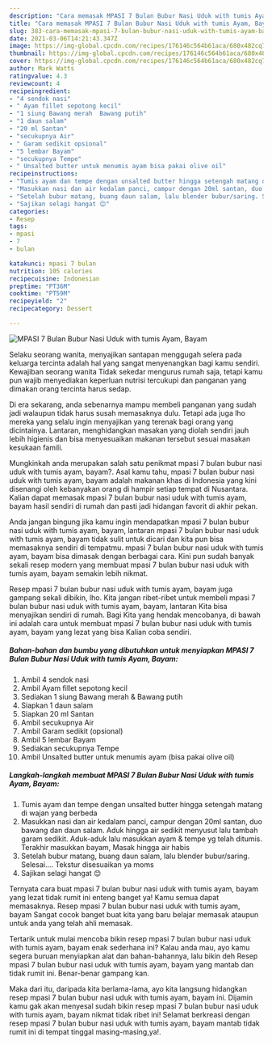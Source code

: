 ```yaml
---
description: "Cara memasak MPASI 7 Bulan Bubur Nasi Uduk with tumis Ayam, Bayam yang nikmat dan Mudah Dibuat"
title: "Cara memasak MPASI 7 Bulan Bubur Nasi Uduk with tumis Ayam, Bayam yang nikmat dan Mudah Dibuat"
slug: 383-cara-memasak-mpasi-7-bulan-bubur-nasi-uduk-with-tumis-ayam-bayam-yang-nikmat-dan-mudah-dibuat
date: 2021-03-06T14:21:43.347Z
image: https://img-global.cpcdn.com/recipes/176146c564b61aca/680x482cq70/mpasi-7-bulan-bubur-nasi-uduk-with-tumis-ayam-bayam-foto-resep-utama.jpg
thumbnail: https://img-global.cpcdn.com/recipes/176146c564b61aca/680x482cq70/mpasi-7-bulan-bubur-nasi-uduk-with-tumis-ayam-bayam-foto-resep-utama.jpg
cover: https://img-global.cpcdn.com/recipes/176146c564b61aca/680x482cq70/mpasi-7-bulan-bubur-nasi-uduk-with-tumis-ayam-bayam-foto-resep-utama.jpg
author: Mark Watts
ratingvalue: 4.3
reviewcount: 4
recipeingredient:
- "4 sendok nasi"
- " Ayam fillet sepotong kecil"
- "1 siung Bawang merah  Bawang putih"
- "1 daun salam"
- "20 ml Santan"
- "secukupnya Air"
- " Garam sedikit opsional"
- "5 lembar Bayam"
- "secukupnya Tempe"
- " Unsalted butter untuk menumis ayam bisa pakai olive oil"
recipeinstructions:
- "Tumis ayam dan tempe dengan unsalted butter hingga setengah matang di wajan yang berbeda"
- "Masukkan nasi dan air kedalam panci, campur dengan 20ml santan, duo bawang dan daun salam. Aduk hingga air sedikit menyusut lalu tambah garam sedikit. Aduk-aduk lalu masukkan ayam &amp; tempe yg telah ditumis. Terakhir masukkan bayam, Masak hingga air habis"
- "Setelah bubur matang, buang daun salam, lalu blender bubur/saring. Selesai.... Tekstur disesuaikan ya moms"
- "Sajikan selagi hangat 😊"
categories:
- Resep
tags:
- mpasi
- 7
- bulan

katakunci: mpasi 7 bulan 
nutrition: 105 calories
recipecuisine: Indonesian
preptime: "PT36M"
cooktime: "PT59M"
recipeyield: "2"
recipecategory: Dessert

---
```



![MPASI 7 Bulan Bubur Nasi Uduk with tumis Ayam, Bayam](https://img-global.cpcdn.com/recipes/176146c564b61aca/680x482cq70/mpasi-7-bulan-bubur-nasi-uduk-with-tumis-ayam-bayam-foto-resep-utama.jpg)

Selaku seorang wanita, menyajikan santapan menggugah selera pada keluarga tercinta adalah hal yang sangat menyenangkan bagi kamu sendiri. Kewajiban seorang  wanita Tidak sekedar mengurus rumah saja, tetapi kamu pun wajib menyediakan keperluan nutrisi tercukupi dan panganan yang dimakan orang tercinta harus sedap.

Di era  sekarang, anda sebenarnya mampu membeli panganan yang sudah jadi walaupun tidak harus susah memasaknya dulu. Tetapi ada juga lho mereka yang selalu ingin menyajikan yang terenak bagi orang yang dicintainya. Lantaran, menghidangkan masakan yang diolah sendiri jauh lebih higienis dan bisa menyesuaikan makanan tersebut sesuai masakan kesukaan famili. 



Mungkinkah anda merupakan salah satu penikmat mpasi 7 bulan bubur nasi uduk with tumis ayam, bayam?. Asal kamu tahu, mpasi 7 bulan bubur nasi uduk with tumis ayam, bayam adalah makanan khas di Indonesia yang kini disenangi oleh kebanyakan orang di hampir setiap tempat di Nusantara. Kalian dapat memasak mpasi 7 bulan bubur nasi uduk with tumis ayam, bayam hasil sendiri di rumah dan pasti jadi hidangan favorit di akhir pekan.

Anda jangan bingung jika kamu ingin mendapatkan mpasi 7 bulan bubur nasi uduk with tumis ayam, bayam, lantaran mpasi 7 bulan bubur nasi uduk with tumis ayam, bayam tidak sulit untuk dicari dan kita pun bisa memasaknya sendiri di tempatmu. mpasi 7 bulan bubur nasi uduk with tumis ayam, bayam bisa dimasak dengan berbagai cara. Kini pun sudah banyak sekali resep modern yang membuat mpasi 7 bulan bubur nasi uduk with tumis ayam, bayam semakin lebih nikmat.

Resep mpasi 7 bulan bubur nasi uduk with tumis ayam, bayam juga gampang sekali dibikin, lho. Kita jangan ribet-ribet untuk membeli mpasi 7 bulan bubur nasi uduk with tumis ayam, bayam, lantaran Kita bisa menyajikan sendiri di rumah. Bagi Kita yang hendak mencobanya, di bawah ini adalah cara untuk membuat mpasi 7 bulan bubur nasi uduk with tumis ayam, bayam yang lezat yang bisa Kalian coba sendiri.

<!--inarticleads1-->

##### Bahan-bahan dan bumbu yang dibutuhkan untuk menyiapkan MPASI 7 Bulan Bubur Nasi Uduk with tumis Ayam, Bayam:

1. Ambil 4 sendok nasi
1. Ambil  Ayam fillet sepotong kecil
1. Sediakan 1 siung Bawang merah &amp; Bawang putih
1. Siapkan 1 daun salam
1. Siapkan 20 ml Santan
1. Ambil secukupnya Air
1. Ambil  Garam sedikit (opsional)
1. Ambil 5 lembar Bayam
1. Sediakan secukupnya Tempe
1. Ambil  Unsalted butter untuk menumis ayam (bisa pakai olive oil)




<!--inarticleads2-->

##### Langkah-langkah membuat MPASI 7 Bulan Bubur Nasi Uduk with tumis Ayam, Bayam:

1. Tumis ayam dan tempe dengan unsalted butter hingga setengah matang di wajan yang berbeda
1. Masukkan nasi dan air kedalam panci, campur dengan 20ml santan, duo bawang dan daun salam. Aduk hingga air sedikit menyusut lalu tambah garam sedikit. Aduk-aduk lalu masukkan ayam &amp; tempe yg telah ditumis. Terakhir masukkan bayam, Masak hingga air habis
1. Setelah bubur matang, buang daun salam, lalu blender bubur/saring. Selesai.... Tekstur disesuaikan ya moms
1. Sajikan selagi hangat 😊




Ternyata cara buat mpasi 7 bulan bubur nasi uduk with tumis ayam, bayam yang lezat tidak rumit ini enteng banget ya! Kamu semua dapat memasaknya. Resep mpasi 7 bulan bubur nasi uduk with tumis ayam, bayam Sangat cocok banget buat kita yang baru belajar memasak ataupun untuk anda yang telah ahli memasak.

Tertarik untuk mulai mencoba bikin resep mpasi 7 bulan bubur nasi uduk with tumis ayam, bayam enak sederhana ini? Kalau anda mau, ayo kamu segera buruan menyiapkan alat dan bahan-bahannya, lalu bikin deh Resep mpasi 7 bulan bubur nasi uduk with tumis ayam, bayam yang mantab dan tidak rumit ini. Benar-benar gampang kan. 

Maka dari itu, daripada kita berlama-lama, ayo kita langsung hidangkan resep mpasi 7 bulan bubur nasi uduk with tumis ayam, bayam ini. Dijamin kamu gak akan menyesal sudah bikin resep mpasi 7 bulan bubur nasi uduk with tumis ayam, bayam nikmat tidak ribet ini! Selamat berkreasi dengan resep mpasi 7 bulan bubur nasi uduk with tumis ayam, bayam mantab tidak rumit ini di tempat tinggal masing-masing,ya!.

